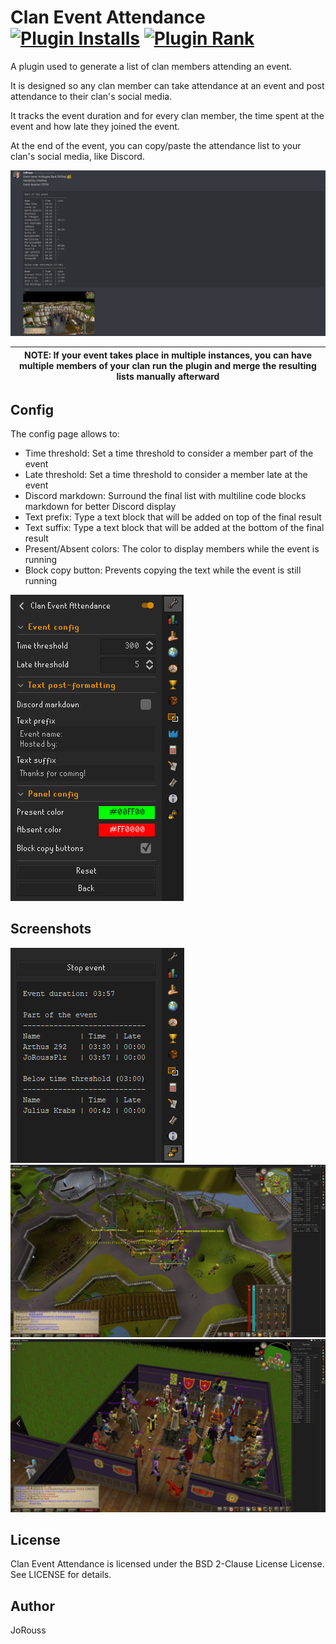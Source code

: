 Clan Event Attendance [![Plugin Installs](https://img.shields.io/endpoint?url=https://i.pluginhub.info/shields/installs/plugin/clan-event-attendance)](https://runelite.net/plugin-hub/JoRouss) [![Plugin Rank](https://img.shields.io/endpoint?url=https://i.pluginhub.info/shields/rank/plugin/clan-event-attendance)](https://runelite.net/plugin-hub)
=====================

A plugin used to generate a list of clan members attending an event.

It is designed so any clan member can take attendance at an event and post attendance to their clan's social media.

It tracks the event duration and for every clan member, the time spent at the event and how late they joined the event.

At the end of the event, you can copy/paste the attendance list to your clan's social media, like Discord.

![Discord report](/assets/ClanEventAttendance6.png "Discord report")

| NOTE: If your event takes place in multiple instances, you can have multiple members of your clan run the plugin and merge the resulting lists manually afterward |
| --- |

Config
------

The config page allows to:
- Time threshold: Set a time threshold to consider a member part of the event
- Late threshold: Set a time threshold to consider a member late at the event
- Discord markdown: Surround the final list with multiline code blocks markdown for better Discord display
- Text prefix: Type a text block that will be added on top of the final result
- Text suffix: Type a text block that will be added at the bottom of the final result
- Present/Absent colors: The color to display members while the event is running
- Block copy button: Prevents copying the text while the event is still running

![Config Page](/assets/config2.png "Config Page")

Screenshots
-----------

![Fake event](/assets/ClanEventAttendance4.png "Fake event")
![Event1](/assets/ClanEventExample1.jpg "Event1")
![Event2](/assets/ClanEventExample2.jpg "Event2")

License
-------
Clan Event Attendance is licensed under the BSD 2-Clause License License. See LICENSE for details.

Author
------
JoRouss